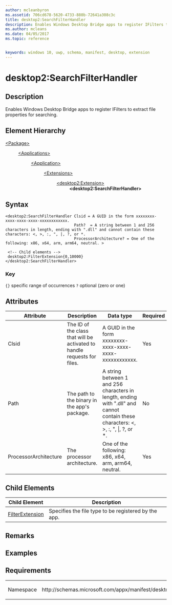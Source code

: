 ```yaml
---
author: mcleanbyron
ms.assetid: 706cd678-5620-4733-880b-72641a308c3c
title: desktop2:SearchFilterHandler
description: Enables Windows Desktop Bridge apps to register IFilters to extract file properties for searching.
ms.author: mcleans
ms.date: 04/05/2017
ms.topic: reference


keywords: windows 10, uwp, schema, manifest, desktop, extension 
---
```


# desktop2:SearchFilterHandler


## Description
Enables Windows Desktop Bridge apps to register IFilters to extract file properties for searching.

## Element Hierarchy
<dl>
<dt><a href="element-package.md">&lt;Package&gt;</a></dt>
<dd>
<dl>
<dt><a href="element-applications.md">&lt;Applications&gt;</a></dt>
<dd>
<dl>
<dt><a href="element-application.md">&lt;Application&gt;</a></dt>
<dd>
<dl>
<dt><a href="element-1-extensions.md">&lt;Extensions&gt;</a></dt>
<dd>
<dl>
<dt><a href="element-desktop2-extension.md">&lt;desktop2:Extension&gt;</a></dt>
<dd><b>&lt;desktop2:SearchFilterHandler&gt;</b></dd>
</dl>
</dd>
</dl>
</dd>
</dl>
</dd>
</dl>
</dd>
</dl>

## Syntax
```syntax
<desktop2:SearchFilterHandler Clsid = A GUID in the form xxxxxxxx-xxxx-xxxx-xxxx-xxxxxxxxxxxx.
                              Path?  = A string between 1 and 256 characters in length, ending with ".dll" and cannot contain these characters: <, >, :, ", |, ?, or *.
                              ProcessorArchitecture? = One of the following: x86, x64, arm, arm64, neutral. >

 <!-- Child elements -->
 desktop2:FilterExtension{0,10000}
</desktop2:SearchFilterHandler>
```

### Key
`{}` specific range of occurrences
`?` optional (zero or one)

## Attributes
| Attribute | Description | Data type | Required |
|-----------|-------------|-----------|----------|
| Clsid | The ID of the class that will be activated to handle requests for files. | A GUID in the form xxxxxxxx-xxxx-xxxx-xxxx-xxxxxxxxxxxx. | Yes |
| Path | The path to the binary in the app's package. | A string between 1 and 256 characters in length, ending with ".dll" and cannot contain these characters: &lt;, &gt;, :, ", &#124;, ?, or *. | No |
| ProcessorArchitecture | The processor architecture. | One of the following: x86, x64, arm, arm64, neutral. | Yes |

## Child Elements

| Child Element | Description |
|---------------|-------------|
| [FilterExtension](element-desktop2-FilterExtension.md) | Specifies the file type to be registered by the app. |

## Remarks

## Examples

## Requirements

<table>
<colgroup>
<col width="50%" />
<col width="50%" />
</colgroup>
<tbody>
<tr class="odd">
<td><p>Namespace</p></td>
<td><p>http://schemas.microsoft.com/appx/manifest/desktop/windows10/2</p></td>
</tr>
</tbody>
</table>